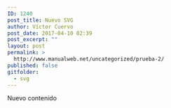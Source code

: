 ```yaml
---
ID: 1240
post_title: Nuevo SVG
author: Víctor Cuervo
post_date: 2017-04-10 02:39
post_excerpt: ""
layout: post
permalink: >
  http://www.manualweb.net/uncategorized/prueba-2/
published: false
gitfolder:
  - svg
---
```



Nuevo contenido
